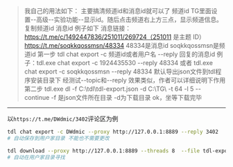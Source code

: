 >我自己的用法如下：
主要搞清频道id和消息id就可以了
频道id TG里面设置--高级--实验功能--显示id。随后点击频道右上方三点，显示频道信息。复制频道id
消息id 例子如下
消息链接：https://t.me/c/1492447836/251011/269724（251011 是主题 ID）
https://t.me/soqkkqossmsn/48334 48334是消息id soqkkqossmsn是频道id
第一步
tdl chat export -c 频道id或者用户名 --reply 回复的消息id
例子：tdl.exe chat export -c 1924435530 --reply 48334
或者
tdl.exe chat export -c soqkkqossmsn --reply 48334
默认导出json文件到tdl程序安装目录下
经测试--topic和--reply 效果类似，作者可以详细说明下作用
第二步
tdl.exe dl -f C:\tdl\tdl-export.json -d C:\TG\ -t 64 -l 5 --continue
-f 是json文件所在目录
-d为下载目录
ok，坐等下载完毕

----

以`https://t.me/DWdmic/3402`评论区为例
```bash
tdl chat export -c DWdmic --proxy http://127.0.0.1:8889 --reply 3402 
# 自动保存到用户家目录 不能也不需要更改
```
```bash
tdl download --proxy http://127.0.0.1:8889 --threads 8  --file tdl-export.json
# 自动在用户家目录寻找
```